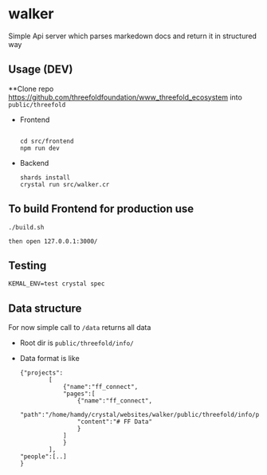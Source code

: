 # walker

Simple Api server which parses markedown docs and return it in structured way


## Usage (DEV)

**Clone repo  https://github.com/threefoldfoundation/www_threefold_ecosystem into `public/threefold`

- Frontend
	```

	cd src/frontend
	npm run dev
	```

- Backend

	```
	shards install
	crystal run src/walker.cr
	```

## To build Frontend for production use
```
./build.sh
```

`then open 127.0.0.1:3000/`

## Testing
```
KEMAL_ENV=test crystal spec
```
## Data structure

For now simple call to `/data` returns all data

- Root dir is `public/threefold/info/` 

- Data format is like
	```
	{"projects":
			[
				{"name":"ff_connect",
				"pages":[
					{"name":"ff_connect",
					"path":"/home/hamdy/crystal/websites/walker/public/threefold/info/projects/ff_connect/ff_connect.md",
					"content":"# FF Data"
					}
				]
				}
			],
	"people":[..]
	}
	```

